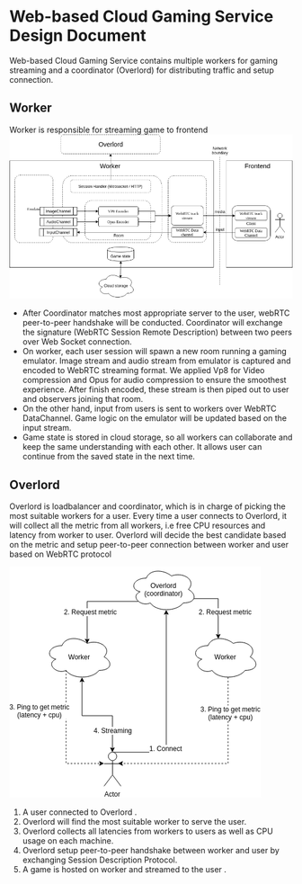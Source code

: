 # Web-based Cloud Gaming Service Design Document

Web-based Cloud Gaming Service contains multiple workers for gaming streaming and a coordinator (Overlord) for distributing traffic and setup connection.

## Worker 

Worker is responsible for streaming game to frontend 
![worker](../img/worker.png)

- After Coordinator matches most appropriate server to the user, webRTC peer-to-peer handshake will be conducted. Coordinator will exchange the signature (WebRTC Session Remote Description) between two peers over Web Socket connection.  
- On worker, each user session will spawn a new room running a gaming emulator. Image stream and audio stream from emulator is captured and encoded to WebRTC streaming format. We applied Vp8 for Video compression and Opus for audio compression to ensure the smoothest experience. After finish encoded, these stream is then piped out to user and observers joining that room.  
- On the other hand, input from users is sent to workers over WebRTC DataChannel. Game logic on the emulator will be updated based on the input stream.  
- Game state is stored in cloud storage, so all workers can collaborate and keep the same understanding with each other. It allows user can continue from the saved state in the next time.  

## Overlord

Overlord is loadbalancer and coordinator, which is in charge of picking the most suitable workers for a user. Every time a user connects to Overlord, it will collect all the metric from all workers, i.e free CPU resources and latency from worker to user. Overlord will decide the best candidate based on the metric and setup peer-to-peer connection between worker and user based on WebRTC protocol

![Architecture](../img/overlord.png)

1. A user connected to Overlord . 
2. Overlord will find the most suitable worker to serve the user. 
3. Overlord collects all latencies from workers to users as well as CPU usage on each machine. 
4. Overlord setup peer-to-peer handshake between worker and user by exchanging Session Description Protocol. 
5. A game is hosted on worker and streamed to the user . 

